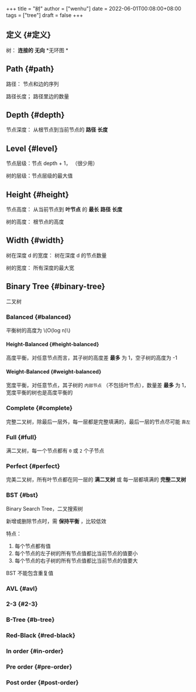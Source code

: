 +++
title = "树"
author = ["wenhu"]
date = 2022-06-01T00:08:00+08:00
tags = ["tree"]
draft = false
+++

## 定义 {#定义}

树： **连接的** **无向** \*无环图  \*


## Path {#path}

路径： 节点和边的序列

路径长度； 路径里边的数量


## Depth {#depth}

节点深度： 从根节点到当前节点的 **路径** **长度**


## Level {#level}

节点层级：节点 depth + 1， （很少用）

树的层级：节点层级的最大值


## Height {#height}

节点高度： 从当前节点到 **叶节点** 的 **最长** **路径** **长度**

树的高度： 根节点的高度


## Width {#width}

树在深度 d 的宽度： 树在深度 d 的节点数量

树的宽度： 所有深度的最大宽


## Binary Tree {#binary-tree}

二叉树


### Balanced {#balanced}

平衡树的高度为 \\(O(log n)\\)


#### Height-Balanced {#height-balanced}

高度平衡，对任意节点而言，其子树的高度差 **最多** 为 1，空子树的高度为 -1


#### Weight-Balanced {#weight-balanced}

宽度平衡，对任意节点，其子树的 `内部节点` （不包括叶节点），数量差 **最多** 为 1，宽度平衡的树也是高度平衡的


### Complete {#complete}

完整二叉树，除最后一层外，每一层都是完整填满的，最后一层的节点尽可能 `靠左`


### Full {#full}

满二叉树，每一个节点都有 `0` 或 `2` 个子节点


### Perfect {#perfect}

完美二叉树，所有叶节点都在同一层的 **满二叉树** 或 每一层都填满的 **完整二叉树**


### BST {#bst}

Binary Search Tree，二叉搜索树

新增或删除节点时，需 **保持平衡** ，比较低效

特点：

1.  每个节点都有值
2.  每个节点的左子树的所有节点值都比当前节点的值要小
3.  每个节点的右子树的所有节点值都比当前节点的值要大

BST 不能包含重复值


### AVL {#avl}


### 2-3 {#2-3}


### B-Tree {#b-tree}


### Red-Black {#red-black}


### In order {#in-order}


### Pre order {#pre-order}


### Post order {#post-order}
